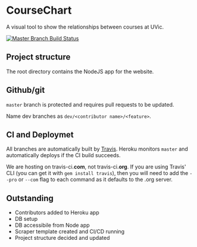 # CourseChart
A visual tool to show the relationships between courses at UVic.

[![Master Branch Build Status](https://travis-ci.com/jkirkwin/CourseChart.svg?branch=master)](https://travis-ci.com/jkirkwin/CourseChart)

## Project structure
The root directory contains the NodeJS app for the website. 

## Github/git
`master` branch is protected and requires pull requests to be updated.

Name dev branches as `dev/<contributor name>/<feature>`.

## CI and Deploymet
All branches are automatically built by [Travis](travis-ci.com). Heroku monitors `master` and automatically deploys if the CI build succeeds.

We are hosting on travis-ci.__com__, not travis-ci.__org__. If you are using Travis' CLI (you can get it with `gem install travis`), then you will need to add the `--pro` or `--com` flag to each command as it defaults to the .org server.

## Outstanding
* Contributors added to Heroku app
* DB setup 
* DB accessibile from Node app
* Scraper template created and CI/CD running
* Project structure decided and updated
